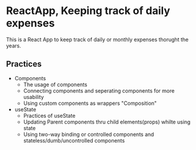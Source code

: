 # ReactApp, Keeping track of daily expenses

This is a React App to keep track of daily or monthly expenses thorught the years.

## Practices

- Components
  - The usage of components
  - Connecting components and seperating components for more usability
  - Using custom components as wrappers "Composition"
- useState
  - Practices of useState
  - Updating Parent components thru child elements(props) whilte using state
  - Using two-way binding or controlled components and stateless/dumb/uncontrolled components
